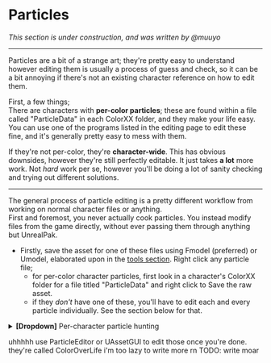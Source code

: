 # Particles
*This section is under construction, and was written by @muuyo*
<hr>

Particles are a bit of a strange art; they're pretty easy to understand however editing them is usually a process of guess and check, so it can be a bit annoying if there's not an existing character reference on how to edit them.

First, a few things;  
There are characters with **per-color particles**; these are found within a file called "ParticleData" in each ColorXX folder, and they make your life easy. You can use one of the programs listed in the editing page to edit these fine, and it's generally pretty easy to mess with them.  

If they're not per-color, they're **character-wide**. This has obvious downsides, however they're still perfectly editable. It just takes **a lot** more work. Not *hard* work per se, however you'll be doing a lot of sanity checking and trying out different solutions.
<hr>

The general process of particle editing is a pretty different workflow from working on normal character files or anything.  
First and foremost, you never actually cook particles. You instead modify files from the game directly, without ever passing them through anything but UnrealPak.

- Firstly, save the asset for one of these files using Fmodel (preferred) or Umodel, elaborated upon in the [tools section](../tools/get-tools.md). Right click any particle file;
  - for per-color character particles, first look in a character's ColorXX folder for a file titled "ParticleData" and right click to Save the raw asset.
  - if they *don't* have one of these, you'll have to edit each and every particle individually. See the section below for that.

<details><summary><b>[Dropdown]</b> Per-character particle hunting</summary>

This one's a doozy!
Temporary summary;  
These are found in the character's `CHR/Common/Effect/Particles/CHR_PTCXX/PTC` folder.
You can save these as assets based on their name. They should be **vaguely** self explanatory, however you can [compare it to the expected animation IDs which may help](https://docs.google.com/spreadsheets/d/1qrsX0QnmltX6DumfoRX7a76uvRJNh4AfU3QFdtOkcYc/edit) (although they may not even match up, or have IDs at all...)  
If you need a more robust way to preview what they're doing rather than editing each file in a guess-and-check nightmare, you have two options;  
- Preview them in Unreal using the Advanced Project.
  - When you're viewing the file, it'll be all black. To fix this, either
    - View it in Wireframe mode using the toggle at the top left.
     ![](images/image.png)
    - You can view the material (and edit it to be white or something for easier viewing) using the individual particle "nodes" on the right. 

</details>

uhhhhh use ParticleEditor or UAssetGUI to edit those once you're done. they're called ColorOverLife i'm too lazy to write more rn
TODO: write moar